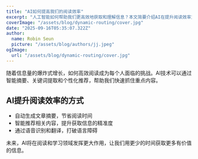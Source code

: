 ```yaml
---
title: "AI如何提高我们的阅读效率"
excerpt: "人工智能如何帮助我们更高效地获取和理解信息？本文简要介绍AI在提升阅读效率方面的应用。"
coverImage: "/assets/blog/dynamic-routing/cover.jpg"
date: "2025-09-16T05:35:07.322Z"
author:
  name: Robin Seun
  picture: "/assets/blog/authors/jj.jpeg"
ogImage:
  url: "/assets/blog/dynamic-routing/cover.jpg"
---
```


随着信息量的爆炸式增长，如何高效阅读成为每个人面临的挑战。AI技术可以通过智能摘要、关键词提取和个性化推荐，帮助我们快速抓住重点内容。

## AI提升阅读效率的方式

- 自动生成文章摘要，节省阅读时间
- 智能推荐相关内容，提升获取信息的精准度
- 通过语音识别和翻译，打破语言障碍

未来，AI将在阅读和学习领域发挥更大作用，让我们用更少的时间获取更多有价值的信息。
